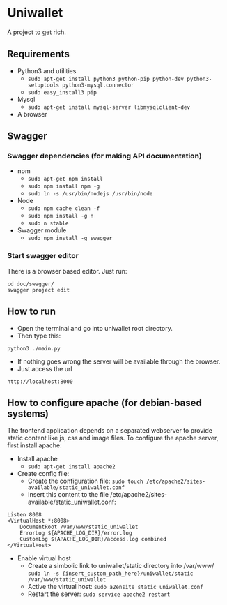 # Uniwallet
A project to get rich.

## Requirements

 * Python3 and utilities
 	- ```sudo apt-get install python3 python-pip python-dev python3-setuptools python3-mysql.connector```
 	- ```sudo easy_install3 pip```
 * Mysql 
 	- ```sudo apt-get install mysql-server libmysqlclient-dev```
 * A browser

## Swagger
### Swagger dependencies (for making API documentation)
 * npm
 	- ```sudo apt-get npm install```
 	- ```sudo npm install npm -g```
 	- ```sudo ln -s /usr/bin/nodejs /usr/bin/node```
 * Node 
	- ```sudo npm cache clean -f```
 	- ```sudo npm install -g n```
 	- ```sudo n stable```
 * Swagger module
 	- ```sudo npm install -g swagger```

### Start swagger editor
There is a browser based editor. Just run:
 ```
 cd doc/swagger/
 swagger project edit
 ```
## How to run

 * Open the terminal and go into uniwallet root directory.
 * Then type this:
 ```
python3 ./main.py
 ```
 * If nothing goes wrong the server will be available through the browser.
 * Just access the url 
 ```
 http://localhost:8000
 ```

## How to configure apache (for debian-based systems)
The frontend application depends on a separated webserver to provide static content like js, css and image files. 
To configure the apache server, first install apache:
 * Install apache
 	- ```sudo apt-get install apache2```
 * Create config file:
 	- Create the configuration file: ```sudo touch /etc/apache2/sites-available/static_uniwallet.conf```
 	- Insert this content to the file /etc/apache2/sites-available/static_uniwallet.conf: 
```
Listen 8008
<VirtualHost *:8008>
	DocumentRoot /var/www/static_uniwallet
	ErrorLog ${APACHE_LOG_DIR}/error.log
	CustomLog ${APACHE_LOG_DIR}/access.log combined
</VirtualHost>

```
 * Enable virtual host
	- Create a simbolic link to uniwallet/static directory into /var/www/ ```sudo ln -s {insert_custom_path_here}/uniwallet/static /var/www/static_uniwallet```
	- Active the virtual host: ```sudo a2ensite static_uniwallet.conf```
	- Restart the server: ```sudo service apache2 restart```
